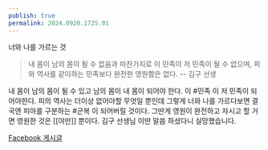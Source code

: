 ```yaml
---
publish: true
permalink: 2024.0920.1725.01
---
```

너와 나를 가르는 것

> 내 몸이 남의 몸이 될 수 없음과 마찬가지로 이 민족이 저 민족이 될 수 없으며, 피와 역사를 같이하는 민족보다 완전한 영원함은 없다.
> -- 김구 선생

내 몸이 남의 몸이 될 수 있고 남의 몸이 내 몸이 되어야 한다. 이 #민족 이 저 민족이 되어야한다. 피의 역사는 더이상 없어야할 무엇일 뿐인데 그렇게 너와 나를 가르다보면 결국엔 피아를 구분하는 #군복 이 되어버릴 것이다. 그딴게 영원이 완전하고 자시고 할 거면 영원한 것은 [[야만]] 뿐이다. 김구 선생님 이딴 말씀 하셨다니 실망했습니다.

[Facebook 게시글](https://www.facebook.com/share/p/7DW2M8Ku2w5ujnnZ/)